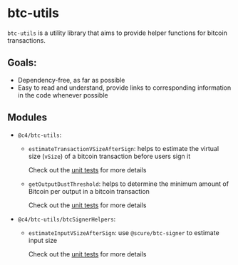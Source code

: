 # btc-utils

`btc-utils` is a utility library that aims to provide helper functions for bitcoin transactions.

## Goals:

- Dependency-free, as far as possible
- Easy to read and understand, provide links to corresponding information in the code whenever possible

## Modules

- `@c4/btc-utils`:

    - `estimateTransactionVSizeAfterSign`: helps to estimate the virtual size (`vSize`) of a bitcoin transaction before users sign it

        Check out the [unit tests](src/estimateTransactionVSizeAfterSign.spec.ts) for more details

    - `getOutputDustThreshold`: helps to determine the minimum amount of Bitcoin per output in a bitcoin transaction

        Check out the [unit tests](src/getOutputDustThreshold.spec.ts) for more details

- `@c4/btc-utils/btcSignerHelpers`:

    - `estimateInputVSizeAfterSign`: use `@scure/btc-signer` to estimate input size

      Check out the [unit tests](src/btcSignerHelpers.spec.ts) for more details
